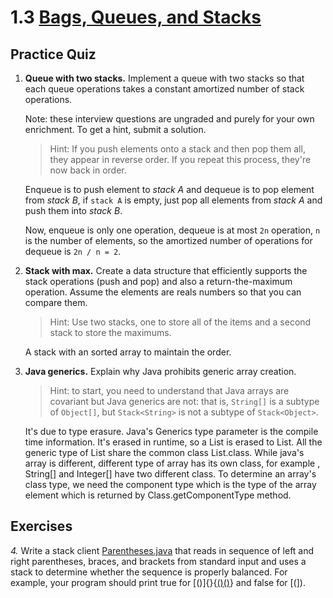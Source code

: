 # 1.3 [Bags, Queues, and Stacks](https://algs4.cs.princeton.edu/13stacks/)

## Practice Quiz

1. **Queue with two stacks.** Implement a queue with two stacks so that each queue operations takes a constant amortized number of stack operations.

   Note: these interview questions are ungraded and purely for your own enrichment. To get a hint, submit a solution.

   > Hint: If you push elements onto a stack and then pop them all, they appear in reverse order. If you repeat this process, they're now back in order.

   Enqueue is to push element to _stack A_ and dequeue is to pop element from _stack B_, if `stack A` is empty, just pop all elements from _stack A_ and push them into _stack B_.

   Now, enqueue is only one operation, dequeue is at most `2n` operation, `n` is the number of elements, so the amortized number of operations for dequeue is `2n / n = 2`.

2. **Stack with max.** Create a data structure that efficiently supports the stack operations (push and pop) and also a return-the-maximum operation. Assume the elements are reals numbers so that you can compare them.

   > Hint: Use two stacks, one to store all of the items and a second stack to store the maximums.

   A stack with an sorted array to maintain the order.

3. **Java generics.** Explain why Java prohibits generic array creation.

   > Hint: to start, you need to understand that Java arrays are covariant but Java generics are not: that is, `String[]` is a subtype of `Object[]`, but `Stack<String>` is not a subtype of `Stack<Object>`.

   It's due to type erasure. Java's Generics type parameter is the compile time information. It's erased in runtime, so a List<String> is erased to List. All the generic type of List share the common class List.class. While java's array is different, different type of array has its own class, for example , String[] and Integer[] have two different class. To determine an array's class type, we need the component type which is the type of the array element which is returned by Class.getComponentType method.

## Exercises

_4._ Write a stack client [Parentheses.java](Parentheses.java) that reads in sequence of left and right parentheses, braces, and brackets from standard input and uses a stack to determine whether the sequence is properly balanced. For example, your program should print true for [()]{}{[()()]()} and false for [(]). 

[//]: #
(TODO Creative Problems)
